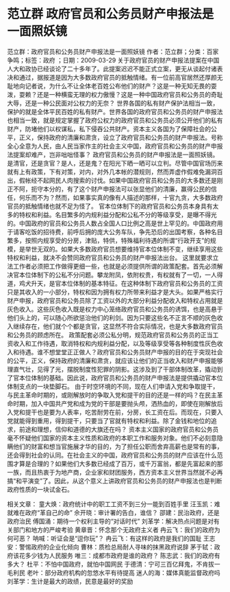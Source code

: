 # 范立群  政府官员和公务员财产申报法是一面照妖镜

范立群：政府官员和公务员财产申报法是一面照妖镜
作者：范立群；分类：百家争鸣；标签：政府 ；日期：2009-03-29
关于政府官员的财产申报法提案在中国人大和政协已经谈论了二十多年了。此提案迟迟不能正式立案，更无从谈起付诸表决和通过，据报道是因为大多数政府官员的抵触情绪。有一位前高官居然还厚颜无耻地向记者说，为什么不让全体老百姓公布他们的财产？这是一种无知无畏的耍泼，耍赖？还是一种横蛮无理的权力傲慢？这是一种中国政府官员和公务员的奇耻大辱，还是一种公民面对公权力的无奈？
世界各国的私有财产保护法相当一致，保护的就是全体平民百姓的私有财产。世界各国的政府官员和公务员的财产申报法也相当一致，就是规定掌握了政府公权力的政府官员和公务员必须公开他们的私有财产，防堵他们以权谋私，私下侵吞公共财产。资本主义各国为了保障社会的公平，正义，保持政府的清廉和肃贪，设立了政府官员和公务员的财产申报法。号称全心全意为人民，由人民当家作主的社会主义中国，政府官员和公务员的财产申报法提案却难产，岂非咄咄怪事？
政府官员和公务员的财产申报法是一面照妖镜。是清官，还是贪官？是人，还是鬼？在阳光下晒一晒可以立判。尽管中国官场历来就有上有政策，下有对策，对内，对外几本帐的潜规则，然而弄虚作假难免漏洞百出，假帐经不起网民人肉搜索的讨伐。如果中国政府官员和公务员的大多数还是刚正不阿，扼守本分的，有了这个财产申报法可以张显他们的清廉，赢得公民的信任，何乐而不为？然而，如果事实真的像有人描述的那样，十官九贪，大多数政府官员的抵触情绪也就不足为怪了。
官本位体制下的政府官员和公务员本身具有太多的特权和利益。名目繁多的内规利益分配和公私不分的等级享受，是曝不得光的。中国政府的官员和公务员人数占全国人口比例之高是世上罕见的。中国政府用于请客吃饭的招待费，前呼后拥的庞大公务车队，争先恐后的出国考察，各种名目繁多，按照内规享受的分房，津贴，特供，特殊福利待遇的所谓“行政开支”的规模，是举世无双的。如果大多数政府官员想要维持官本位体制不变，继续享用这些特权和利益，就决不会赞同政府官员和公务员的财产申报法出台。
这里就要求立法工作者必须把工作做得更细一些，也就是必须提供所谓的政策配套。首先必须解决官本位体制下的公私不分问题。攀龙附凤，依附权贵，有权就有了一切，一人得道，鸡犬升天，是官本位体制的基本特征。在这种体制下政府官员和公务员的工资只是其收入的一小部分，特权和因为拥有权力所带来利益才是大头。如果严格实行财产申报，政府官员和公务员除了工资以外的大部分利益分配收入和特权占用就是灰色收入。这些灰色收入既是权力中心笼络政府官员和公务员的诱饵，也是高悬于他们头上的，可以随心所欲惩治他们的利剑。因为只要这些名不正言不顺的灰色收入继续存在，他们就个个都是贪官，这显然不符合实际情况，也是大多数政府官员和公务员的顾虑所在。
政策配套必须公私分明，规范政府官员和公务员的正当工资收入和工作待遇，取消特权和内规利益分配，以及等级享受等各种制度性灰色收入和待遇。谁不想堂堂正正做人？政府官员和公务员财产申报的目的在于突现社会的公平，正义，保持政府的清廉和肃贪，就应该让他们的正当收入和财产申报能够理直气壮，见得了光，摆脱制度性犯罪的阴影。这涉及到了干部体制改革，撬动到了官本位体制的基础。因此说，政府官员和公务员的财产申报法是提供撬动官本位体制支点的一块垫脚石。
由于时空环境的不同，现在人们申请入党和争取提干，与民主革命时期的，或刚解放时的争取入党和提干的目的还是一样的吗？在民主革命时期，加入中国共产党和成为党的干部是要抛头颅，洒热血的，即使在刚解放后入党和提干也是要为人表率，吃苦耐劳在前，分房，长工资在后。而现在，只要入党就能得到重用，得到提干，只要当了官就有特权和利益。除了金钱和地位的追求，前途和理想，信仰和道德的大旗还在吗？
资本主义国家的政府官员和公务员毫不怀疑他们国家的资本主义性质和政府的本职工作和服务对象。他们不必刻意隐瞒他们的财富和想当官施展才华的目的，为了担任公职而舍弃高薪也是常有的事，还会得到社会的认同。在社会主义的中国，政府官员和公务员的财产应该在什么范围才算是合理的？如果他们大多数已经成了百万，或千万富翁，都是先富起来的那一族，而且热衷于为地产商，企业家和财团服务，西方资本主义世界当然就不必再搞“和平演变”了。因此，从这个意义上讲政府官员和公务员的财产申报法也是判断政府性质的一块试金石。

相关文章：
童大焕：政府统计中的职工工资不到三分一能到百姓手里
汪玉凯：难就难在政府“革自己的命”
佘开晓：审计署的告白，谁信？
邵建：民治政府，还是政府治民
傅国涌：期待一个权利主导的“对话时代”
刘革学：解决热点问题是对有关部门和地方的严峻考验
黄章晋：怀念那个无政府主义者
冉云飞：我们的政府为何可恶？
呐喊：听证会是“逗你玩”？
冉云飞：有这样的政府是我们的国耻
王志安：警惕政府的企业化倾向
曹林：质检总局耐人寻味的抹黑政府说辞
茅于轼：政府该花多少钱为人民服务
唯三：成都市政府是谁的政府？
陈志武：我们的政府有多大？
杜平：不怕中国政府，就怕中国网民
于德清：宁可三百亿拜鬼，不肯拔一毛利民
老叶：部分政府机构的忽悠水平有待提高
迷人的海：媒体真能监督政府吗
刘革学：生计是最大的政绩，民意是最好的奖励